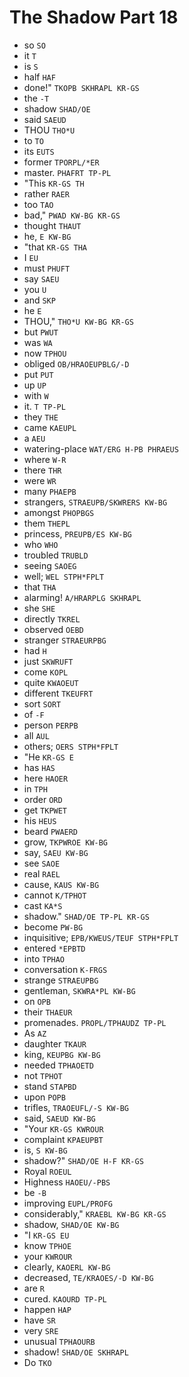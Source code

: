 # The Shadow Part 18

* so `SO`
* it `T`
* is `S`
* half `HAF`
* done!" `TKOPB SKHRAPL KR-GS`
* the `-T`
* shadow `SHAD/OE`
* said `SAEUD`
* THOU `THO*U`
* to `TO`
* its `EUTS`
* former `TPORPL/*ER`
* master. `PHAFRT TP-PL`
* "This `KR-GS TH`
* rather `RAER`
* too `TAO`
* bad," `PWAD KW-BG KR-GS`
* thought `THAUT`
* he, `E KW-BG`
* "that `KR-GS THA`
* I `EU`
* must `PHUFT`
* say `SAEU`
* you `U`
* and `SKP`
* he `E`
* THOU," `THO*U KW-BG KR-GS`
* but `PWUT`
* was `WA`
* now `TPHOU`
* obliged `OB/HRAOEUPBLG/-D`
* put `PUT`
* up `UP`
* with `W`
* it. `T TP-PL`
* they `THE`
* came `KAEUPL`
* a `AEU`
* watering-place `WAT/ERG H-PB PHRAEUS`
* where `W-R`
* there `THR`
* were `WR`
* many `PHAEPB`
* strangers, `STRAEUPB/SKWRERS KW-BG`
* amongst `PHOPBGS`
* them `THEPL`
* princess, `PREUPB/ES KW-BG`
* who `WHO`
* troubled `TRUBLD`
* seeing `SAOEG`
* well; `WEL STPH*FPLT`
* that `THA`
* alarming! `A/HRARPLG SKHRAPL`
* she `SHE`
* directly `TKREL`
* observed `OEBD`
* stranger `STRAEURPBG`
* had `H`
* just `SKWRUFT`
* come `KOPL`
* quite `KWAOEUT`
* different `TKEUFRT`
* sort `SORT`
* of `-F`
* person `PERPB`
* all `AUL`
* others; `OERS STPH*FPLT`
* "He `KR-GS E`
* has `HAS`
* here `HAOER`
* in `TPH`
* order `ORD`
* get `TKPWET`
* his `HEUS`
* beard `PWAERD`
* grow, `TKPWROE KW-BG`
* say, `SAEU KW-BG`
* see `SAOE`
* real `RAEL`
* cause, `KAUS KW-BG`
* cannot `K/TPHOT`
* cast `KA*S`
* shadow." `SHAD/OE TP-PL KR-GS`
* become `PW-BG`
* inquisitive; `EPB/KWEUS/TEUF STPH*FPLT`
* entered `*EPBTD`
* into `TPHAO`
* conversation `K-FRGS`
* strange `STRAEUPBG`
* gentleman, `SKWRA*PL KW-BG`
* on `OPB`
* their `THAEUR`
* promenades. `PROPL/TPHAUDZ TP-PL`
* As `AZ`
* daughter `TKAUR`
* king, `KEUPBG KW-BG`
* needed `TPHAOETD`
* not `TPHOT`
* stand `STAPBD`
* upon `POPB`
* trifles, `TRAOEUFL/-S KW-BG`
* said, `SAEUD KW-BG`
* "Your `KR-GS KWROUR`
* complaint `KPAEUPBT`
* is, `S KW-BG`
* shadow?" `SHAD/OE H-F KR-GS`
* Royal `ROEUL`
* Highness `HAOEU/-PBS`
* be `-B`
* improving `EUPL/PROFG`
* considerably," `KRAEBL KW-BG KR-GS`
* shadow, `SHAD/OE KW-BG`
* "I `KR-GS EU`
* know `TPHOE`
* your `KWROUR`
* clearly, `KAOERL KW-BG`
* decreased, `TE/KRAOES/-D KW-BG`
* are `R`
* cured. `KAOURD TP-PL`
* happen `HAP`
* have `SR`
* very `SRE`
* unusual `TPHAOURB`
* shadow! `SHAD/OE SKHRAPL`
* Do `TKO`
